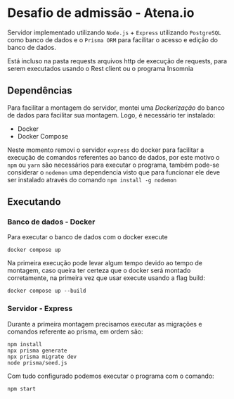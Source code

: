 # Desafio de admissão - Atena.io
Servidor implementado utilizando `Node.js` + `Express` utilizando `PostgreSQL` como banco de dados e o `Prisma ORM` para facilitar o acesso e edição do banco de dados.

Está incluso na pasta requests arquivos http de execução de requests, para serem executados usando o Rest client ou o programa Insomnia

## Dependências
Para facilitar a montagem do servidor, montei uma _Dockerização_ do banco de dados para facilitar sua montagem. Logo, é necessário ter instalado:
* Docker
* Docker Compose

Neste momento removi o servidor `express` do docker para facilitar a execução de comandos referentes ao banco de dados, por este motivo o `npm` ou `yarn` são necessários para executar o programa, também pode-se considerar o `nodemon` uma dependencia visto que para funcionar ele deve ser instalado através do comando `npm install -g nodemon` 

## Executando 
### Banco de dados - Docker
Para executar o banco de dados com o docker execute 
```
docker compose up
``` 
Na primeira execução pode levar algum tempo devido ao tempo de montagem, caso queira ter certeza que o docker será montado corretamente, na primeira vez que usar execute usando a flag build: 
```
docker compose up --build
```

### Servidor - Express
Durante a primeira montagem precisamos executar as migrações e comandos referente ao prisma, em ordem são:
```
npm install
npx prisma generate
npx prisma migrate dev
node prisma/seed.js
```

Com tudo configurado podemos executar o programa com o comando:
```
npm start
```
